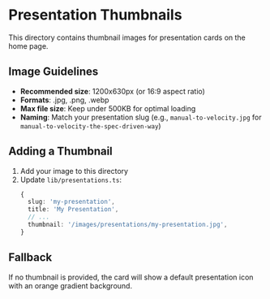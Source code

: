 # Presentation Thumbnails

This directory contains thumbnail images for presentation cards on the home page.

## Image Guidelines

- **Recommended size**: 1200x630px (or 16:9 aspect ratio)
- **Formats**: .jpg, .png, .webp
- **Max file size**: Keep under 500KB for optimal loading
- **Naming**: Match your presentation slug (e.g., `manual-to-velocity.jpg` for `manual-to-velocity-the-spec-driven-way`)

## Adding a Thumbnail

1. Add your image to this directory
2. Update `lib/presentations.ts`:
   ```typescript
   {
     slug: 'my-presentation',
     title: 'My Presentation',
     // ...
     thumbnail: '/images/presentations/my-presentation.jpg',
   }
   ```

## Fallback

If no thumbnail is provided, the card will show a default presentation icon with an orange gradient background.


